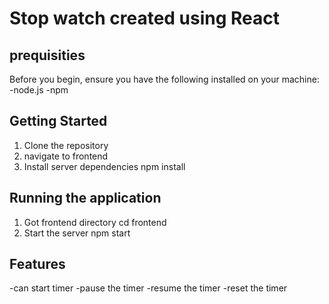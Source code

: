 # Stop watch created using React 

## prequisities
  Before you begin, ensure you have the following installed on your machine:
  -node.js
  -npm

## Getting Started 
  1. Clone the repository
  2. navigate to frontend
  3. Install server dependencies
      npm install

## Running the application
  1. Got frontend directory
      cd frontend
  2. Start the server
     npm start 

## Features 
  -can start timer 
  -pause the timer 
  -resume the timer 
  -reset the timer 
